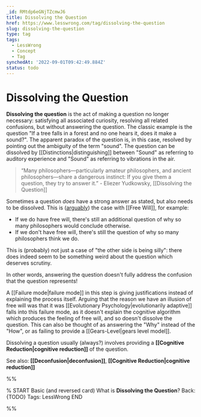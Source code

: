 ```yaml
---
_id: RMtdp6eGNjTZcmwJ6
title: Dissolving the Question
href: https://www.lesswrong.com/tag/dissolving-the-question
slug: dissolving-the-question
type: tag
tags:
  - LessWrong
  - Concept
  - Tag
synchedAt: '2022-09-01T09:42:49.884Z'
status: todo
---
```


# Dissolving the Question

**Dissolving the question** is the act of making a question no longer necessary: satisfying all associated curiosity, resolving all related confusions, but without answering the question. The classic example is the question "If a tree falls in a forest and no one hears it, does it make a sound?". The apparent paradox of the question is, in this case, resolved by pointing out the ambiguity of the term "sound". The question can be dissolved by [[Distinctions|distinguishing]] between "Sound" as referring to auditory experience and "Sound" as referring to vibrations in the air. 

> “Many philosophers—particularly amateur philosophers, and ancient philosophers—share a dangerous instinct: If you give them a question, they try to answer it.” - Eliezer Yudkowsky, [[Dissolving the Question]]

Sometimes a question *does* have a strong answer as stated, but also needs to be dissolved. This is ([arguably](https://www.lesswrong.com/posts/NEeW7eSXThPz7o4Ne/thou-art-physics)) the case with [[Free Will]], for example:

- If we do have free will, there's still an additional question of why so many philosophers would conclude otherwise.
- If we don't have free will, there's still the question of why so many philosophers think we do.

This is (probably) not just a case of "the other side is being silly": there does indeed seem to be something weird about the question which deserves scrutiny.

In other words, answering the question doesn't fully address the confusion that the question represents!

A [[Failure mode|failure mode]] in this step is giving justifications instead of explaining the process itself. Arguing that the reason we have an illusion of free will was that it was [[Evolutionary Psychology|evolutionarily adaptive]] falls into this failure mode, as it doesn't explain the cognitive algorithm which produces the feeling of free will, and so doesn't dissolve the question. This can also be thought of as answering the "Why" instead of the "How", or as failing to provide a [[Gears-Level|gears level model]].

Dissolving a question usually (always?) involves providing a **[[Cognitive Reduction|cognitive reduction]]** of the question.

See also: **[[Deconfusion|deconfusion]]**, **[[Cognitive Reduction|cognitive reduction]]**


%%

% START
Basic (and reversed card)
What is **Dissolving the Question**?
Back: {TODO}
Tags: LessWrong
END

%%
	
